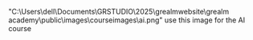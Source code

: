 "C:\Users\dell\Documents\GRSTUDIO\2025\grealmwebsite\grealm academy\public\images\courseimages\ai.png" use this image for the AI course